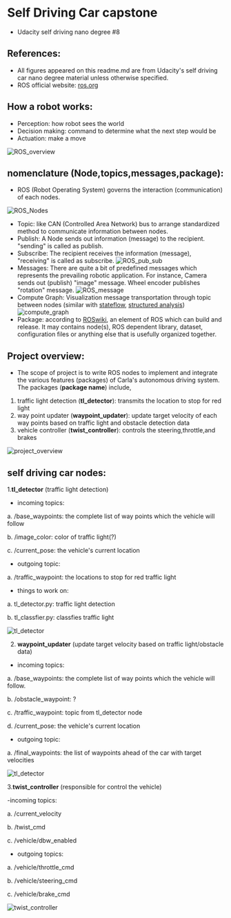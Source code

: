 # Self Driving Car capstone
- Udacity self driving nano degree #8

## References:
- All figures appeared on this readme.md are from Udacity's self driving car nano degree material unless otherwise specified. 
- ROS official website: [ros.org](https://www.ros.org/)

## How a robot works: 
- Perception: how robot sees the world
- Decision making: command to determine what the next step would be
- Actuation: make a move 

![ROS_overview](/selfdriving_final_figure/ros.png)

## nomenclature (Node,topics,messages,package):
- ROS (Robot Operating System) governs the interaction (communication) of each nodes. 

![ROS_Nodes](/selfdriving_final_figure/nodes.png)

- Topic: 
like CAN (Controlled Area Network) bus to arrange standardized method to communicate information between nodes. 
- Publish: 
A Node sends out information (message) to the recipient. "sending" is called as publish. 
- Subscribe: 
The recipient receives the information (message), "receiving" is called as subscribe. 
![ROS_pub_sub](/selfdriving_final_figure/pub_sub_architecture.png)
- Messages: 
There are quite a bit of predefined messages which represents the prevailing robotic application. For instance, Camera sends out (publish) "image" message. Wheel encoder publishes "rotation" message. 
![ROS_message](/selfdriving_final_figure/ROS_message.png)
- Compute Graph: 
Visualization message transportation through topic between nodes (similar with [stateflow](https://www.mathworks.com/products/stateflow.html), [structured analysis](https://en.wikipedia.org/wiki/Structured_analysis))
![compute_graph](/selfdriving_final_figure/compute_graph.png)
- Package: according to [ROSwiki](http://wiki.ros.org/ROS/Concepts), an element of ROS which can build and release. It may contains node(s), ROS dependent library, dataset, configuration files or anything else that is usefully organized together. 

## Project overview:

- The scope of project is to write ROS nodes to implement and integrate the various features (packages) of Carla's autonomous driving system. The packages (**package name**) include, 

1. traffic light detection (**tl_detector**): transmits the location to stop for red light
2. way point updater (**waypoint_updater**): update target velocity of each way points based on traffic light and obstacle detection data
3. vehicle controller (**twist_controller**): controls the steering,throttle,and brakes

![project_overview](/selfdriving_final_figure/project_overview.png)

## self driving car nodes:

1.**tl_detector** (traffic light detection)
- incoming topics:  

a. /base_waypoints: the complete list of way points which the vehicle will follow      

b. /image_color: color of traffic light(?)    

c.  /current_pose: the vehicle's current location     
- outgoing topic:    

a.  /traffic_waypoint: the locations to stop for red traffic light      

- things to work on:    

a. tl_detector.py: traffic light detection       

b. tl_classfier.py: classfies traffic light      

![tl_detector](/selfdriving_final_figure/tl-detector-ros-graph.png)

2. **waypoint_updater** (update target velocity based on traffic light/obstacle data)

- incoming topics:  

a.  /base_waypoints: the complete list of way points which the vehicle will follow.   

b.  /obstacle_waypoint: ?    

c.  /traffic_waypoint: topic from tl_detector node    

d.  /current_pose: the vehicle's current location     

- outgoing topic:    

a.  /final_waypoints: the list of waypoints ahead of the car with target velocities  

![tl_detector](/selfdriving_final_figure/waypoint-updater-ros-graph.png)

3.**twist_controller** (responsible for control the vehicle)    

-incoming topics:      

a.  /current_velocity      

b.  /twist_cmd      

c.  /vehicle/dbw_enabled      

- outgoing topics:      

a.  /vehicle/throttle_cmd    

b.  /vehicle/steering_cmd    

c.  /vehicle/brake_cmd    

![twist_controller](/selfdriving_final_figure/dbw-node-ros-graph.png)

